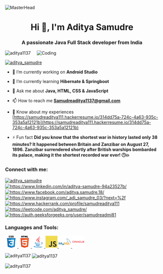 ![MasterHead](https://mir-s3-cdn-cf.behance.net/project_modules/max_1200/81bb4b165684019.640b6038d133e.gif)
<h1 align="center">Hi 👋, I'm Aditya Samudre</h1>
<h3 align="center">A passionate Java Full Stack developer from India</h3>
<img align="right" alt="Coding" width="400" src="https://cdn.dribbble.com/users/1162077/screenshots/3848914/programmer.gif">
<p align="left"> <img src="https://komarev.com/ghpvc/?username=aditya1137&label=Profile%20views&color=0e75b6&style=flat" alt="aditya1137" /> </p>

<p align="left"> <a href="https://twitter.com/aditya_samudre" target="blank"><img src="https://img.shields.io/twitter/follow/aditya_samudre?logo=twitter&style=for-the-badge" alt="aditya_samudre" /></a> </p>

- 🔭 I’m currently working on **Android Studio**

- 🌱 I’m currently learning **Hibernate & Springboot**

- 💬 Ask me about **Java, HTML, CSS & JavaScript**

- 📫 How to reach me **Samudreaditya1137@gmail.com**

- 📄 Know about my experiences [https://samudreaditya111.hackerresume.io/314dd75a-724c-4a63-935c-353a5a12121b](https://samudreaditya111.hackerresume.io/314dd75a-724c-4a63-935c-353a5a12121b)

- ⚡ Fun fact **Did you know that the shortest war in history lasted only 38 minutes? It happened between Britain and Zanzibar on August 27, 1896. Zanzibar surrendered shortly after British warships bombarded its palace, making it the shortest recorded war ever! 🕒💥**

<h3 align="left">Connect with me:</h3>
<p align="left">
<a href="https://twitter.com/aditya_samudre" target="blank"><img align="center" src="https://raw.githubusercontent.com/rahuldkjain/github-profile-readme-generator/master/src/images/icons/Social/twitter.svg" alt="aditya_samudre" height="30" width="40" /></a>
<a href="https://linkedin.com/in/https://www.linkedin.com/in/aditya-samudre-94a23527b/" target="blank"><img align="center" src="https://raw.githubusercontent.com/rahuldkjain/github-profile-readme-generator/master/src/images/icons/Social/linked-in-alt.svg" alt="https://www.linkedin.com/in/aditya-samudre-94a23527b/" height="30" width="40" /></a>
<a href="https://fb.com/https://www.facebook.com/aditya.samudre.18/" target="blank"><img align="center" src="https://raw.githubusercontent.com/rahuldkjain/github-profile-readme-generator/master/src/images/icons/Social/facebook.svg" alt="https://www.facebook.com/aditya.samudre.18/" height="30" width="40" /></a>
<a href="https://instagram.com/https://www.instagram.com/_adi_samudre_03/?next=%2f" target="blank"><img align="center" src="https://raw.githubusercontent.com/rahuldkjain/github-profile-readme-generator/master/src/images/icons/Social/instagram.svg" alt="https://www.instagram.com/_adi_samudre_03/?next=%2f" height="30" width="40" /></a>
<a href="https://www.hackerrank.com/https://www.hackerrank.com/profile/samudreaditya111" target="blank"><img align="center" src="https://raw.githubusercontent.com/rahuldkjain/github-profile-readme-generator/master/src/images/icons/Social/hackerrank.svg" alt="https://www.hackerrank.com/profile/samudreaditya111" height="30" width="40" /></a>
<a href="https://www.leetcode.com/https://leetcode.com/aditya_samudre/" target="blank"><img align="center" src="https://raw.githubusercontent.com/rahuldkjain/github-profile-readme-generator/master/src/images/icons/Social/leet-code.svg" alt="https://leetcode.com/aditya_samudre/" height="30" width="40" /></a>
<a href="https://auth.geeksforgeeks.org/user/https://auth.geeksforgeeks.org/user/samudreadmi81" target="blank"><img align="center" src="https://raw.githubusercontent.com/rahuldkjain/github-profile-readme-generator/master/src/images/icons/Social/geeks-for-geeks.svg" alt="https://auth.geeksforgeeks.org/user/samudreadmi81" height="30" width="40" /></a>
</p>

<h3 align="left">Languages and Tools:</h3>
<p align="left"> <a href="https://www.w3schools.com/css/" target="_blank" rel="noreferrer"> <img src="https://raw.githubusercontent.com/devicons/devicon/master/icons/css3/css3-original-wordmark.svg" alt="css3" width="40" height="40"/> </a> <a href="https://www.w3.org/html/" target="_blank" rel="noreferrer"> <img src="https://raw.githubusercontent.com/devicons/devicon/master/icons/html5/html5-original-wordmark.svg" alt="html5" width="40" height="40"/> </a> <a href="https://www.java.com" target="_blank" rel="noreferrer"> <img src="https://raw.githubusercontent.com/devicons/devicon/master/icons/java/java-original.svg" alt="java" width="40" height="40"/> </a> <a href="https://developer.mozilla.org/en-US/docs/Web/JavaScript" target="_blank" rel="noreferrer"> <img src="https://raw.githubusercontent.com/devicons/devicon/master/icons/javascript/javascript-original.svg" alt="javascript" width="40" height="40"/> </a> <a href="https://www.mysql.com/" target="_blank" rel="noreferrer"> <img src="https://raw.githubusercontent.com/devicons/devicon/master/icons/mysql/mysql-original-wordmark.svg" alt="mysql" width="40" height="40"/> </a> <a href="https://www.oracle.com/" target="_blank" rel="noreferrer"> <img src="https://raw.githubusercontent.com/devicons/devicon/master/icons/oracle/oracle-original.svg" alt="oracle" width="40" height="40"/> </a> </p>

<p><img align="left" src="https://github-readme-stats.vercel.app/api/top-langs?username=aditya1137&show_icons=true&locale=en&layout=compact" alt="aditya1137" /></p>

<p>&nbsp;<img align="center" src="https://github-readme-stats.vercel.app/api?username=aditya1137&show_icons=true&locale=en" alt="aditya1137" /></p>

<p><img align="center" src="https://github-readme-streak-stats.herokuapp.com/?user=aditya1137&" alt="aditya1137" /></p>
